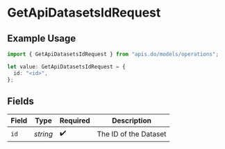 # GetApiDatasetsIdRequest

## Example Usage

```typescript
import { GetApiDatasetsIdRequest } from "apis.do/models/operations";

let value: GetApiDatasetsIdRequest = {
  id: "<id>",
};
```

## Fields

| Field                 | Type                  | Required              | Description           |
| --------------------- | --------------------- | --------------------- | --------------------- |
| `id`                  | *string*              | :heavy_check_mark:    | The ID of the Dataset |